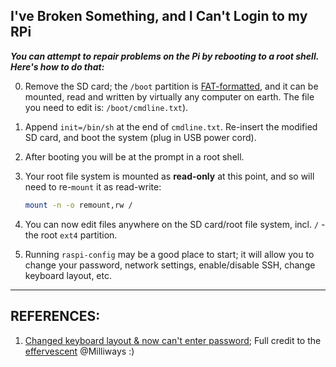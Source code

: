 ## I've Broken Something, and I Can't Login to my RPi

***You can attempt to repair problems on the Pi by rebooting to a root shell. Here's how to do that:*** 

0. Remove the SD card; the `/boot`  partition is [FAT-formatted](https://en.wikipedia.org/wiki/File_Allocation_Table), and it can be mounted, read and written by virtually any computer on earth. The file you need to edit is: `/boot/cmdline.txt`). 
1. Append `init=/bin/sh` at the end of `cmdline.txt`. Re-insert the modified SD card, and boot the system (plug in USB power cord). 
1. After booting you will be at the prompt in a root shell.
3. Your root file system is mounted as **read-only** at this point, and so will need to re-`mount` it as read-write:
   ```sh
   mount -n -o remount,rw /
   ```

4. You can now edit files anywhere on the SD card/root file system, incl. `/` - the root `ext4` partition.

5. Running `raspi-config` may be a good place to start; it will allow you to change your password, network settings, enable/disable SSH, change keyboard layout,  etc.


---

## REFERENCES:

1. [Changed keyboard layout & now can't enter password](https://raspberrypi.stackexchange.com/a/117828/83790); Full credit to the [effervescent](https://www.dictionary.com/browse/effervescent) @Milliways :)

